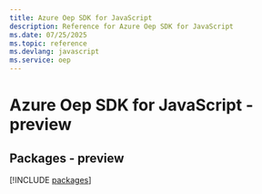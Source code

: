 ```yaml
---
title: Azure Oep SDK for JavaScript
description: Reference for Azure Oep SDK for JavaScript
ms.date: 07/25/2025
ms.topic: reference
ms.devlang: javascript
ms.service: oep
---
```

# Azure Oep SDK for JavaScript - preview
## Packages - preview
[!INCLUDE [packages](oep-index.md)]
